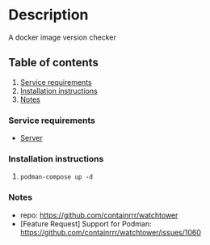# Description

A docker image version checker

## Table of contents

1. [Service requirements](#service-requirements)
1. [Installation instructions](#installation-instructions)
2. [Notes](#notes)

### Service requirements

- [Server](../../../base/operating-system)

### Installation instructions

1. `podman-compose up -d`

### Notes
- repo: https://github.com/containrrr/watchtower
- [Feature Request] Support for Podman: https://github.com/containrrr/watchtower/issues/1060
